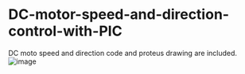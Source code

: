 # DC-motor-speed-and-direction-control-with-PIC
DC moto speed and direction code and proteus drawing are included.
![image](https://user-images.githubusercontent.com/83868162/212466471-b300dec6-5137-409c-8c72-61e681534671.png)


